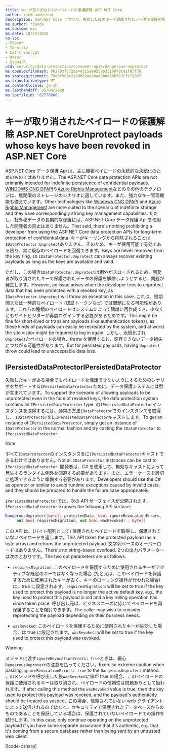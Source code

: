 ```yaml
---
title: キーが取り消されたペイロードの保護解除 ASP.NET Core
author: rick-anderson
description: ASP.NET Core アプリで、失効した後のキーで保護されたデータの保護を解除する方法について説明します。
ms.author: riande
ms.custom: mvc
ms.date: 10/24/2018
no-loc:
- Blazor
- Identity
- Let's Encrypt
- Razor
- SignalR
uid: security/data-protection/consumer-apis/dangerous-unprotect
ms.openlocfilehash: 062703fc72ab4e515a99558b3316070ce1f83f79
ms.sourcegitcommit: 70e5f982c218db82aa54aa8b8d96b377cfc7283f
ms.translationtype: MT
ms.contentlocale: ja-JP
ms.lasthandoff: 05/04/2020
ms.locfileid: "82776800"
---
```

# <a name="unprotect-payloads-whose-keys-have-been-revoked-in-aspnet-core"></a><span data-ttu-id="0836c-103">キーが取り消されたペイロードの保護解除 ASP.NET Core</span><span class="sxs-lookup"><span data-stu-id="0836c-103">Unprotect payloads whose keys have been revoked in ASP.NET Core</span></span>

<a name="data-protection-consumer-apis-dangerous-unprotect"></a>

<span data-ttu-id="0836c-104">ASP.NET Core データ保護 Api は、主に機密ペイロードの永続的な永続化のためのものではありません。</span><span class="sxs-lookup"><span data-stu-id="0836c-104">The ASP.NET Core data protection APIs are not primarily intended for indefinite persistence of confidential payloads.</span></span> <span data-ttu-id="0836c-105">[WINDOWS CNG DPAPI](https://msdn.microsoft.com/library/windows/desktop/hh706794%28v=vs.85%29.aspx)や[Azure Rights Management](/rights-management/)などのその他のテクノロジは、無期限のストレージのシナリオに適しています。また、強力なキー管理機能も備えています。</span><span class="sxs-lookup"><span data-stu-id="0836c-105">Other technologies like [Windows CNG DPAPI](https://msdn.microsoft.com/library/windows/desktop/hh706794%28v=vs.85%29.aspx) and [Azure Rights Management](/rights-management/) are more suited to the scenario of indefinite storage, and they have correspondingly strong key management capabilities.</span></span> <span data-ttu-id="0836c-106">ただし、社外秘データの長期的な保護には、ASP.NET Core データ保護 Api を使用した開発者の禁止はありません。</span><span class="sxs-lookup"><span data-stu-id="0836c-106">That said, there's nothing prohibiting a developer from using the ASP.NET Core data protection APIs for long-term protection of confidential data.</span></span> <span data-ttu-id="0836c-107">キーがキーリングから削除されることは`IDataProtector.Unprotect`ありません。そのため、キーが使用可能で有効である限り、常に既存のペイロードを回復できます。</span><span class="sxs-lookup"><span data-stu-id="0836c-107">Keys are never removed from the key ring, so `IDataProtector.Unprotect` can always recover existing payloads as long as the keys are available and valid.</span></span>

<span data-ttu-id="0836c-108">ただし、この場合`IDataProtector.Unprotect`は例外がスローされるため、開発者が取り消されたキーで保護されたデータの保護を解除しようとすると、問題が発生します。</span><span class="sxs-lookup"><span data-stu-id="0836c-108">However, an issue arises when the developer tries to unprotect data that has been protected with a revoked key, as `IDataProtector.Unprotect` will throw an exception in this case.</span></span> <span data-ttu-id="0836c-109">これは、短期間または一時的なペイロード (認証トークンなど) では問題になる可能性があります。これらの種類のペイロードはシステムによって簡単に再作成でき、少なくともサイトビジターが再度ログインする必要があるためです。</span><span class="sxs-lookup"><span data-stu-id="0836c-109">This might be fine for short-lived or transient payloads (like authentication tokens), as these kinds of payloads can easily be recreated by the system, and at worst the site visitor might be required to log in again.</span></span> <span data-ttu-id="0836c-110">しかし、永続化され`Unprotect`たペイロードの場合、throw を使用すると、許容できないデータ損失につながる可能性があります。</span><span class="sxs-lookup"><span data-stu-id="0836c-110">But for persisted payloads, having `Unprotect` throw could lead to unacceptable data loss.</span></span>

## <a name="ipersisteddataprotector"></a><span data-ttu-id="0836c-111">IPersistedDataProtector</span><span class="sxs-lookup"><span data-stu-id="0836c-111">IPersistedDataProtector</span></span>

<span data-ttu-id="0836c-112">失効したキーがある場合でもペイロードを保護できないようにするためのシナリオをサポートする`IPersistedDataProtector`ために、データ保護システムには型が含まれています。</span><span class="sxs-lookup"><span data-stu-id="0836c-112">To support the scenario of allowing payloads to be unprotected even in the face of revoked keys, the data protection system contains an `IPersistedDataProtector` type.</span></span> <span data-ttu-id="0836c-113">の`IPersistedDataProtector`インスタンスを取得するには、通常の方法`IDataProtector`でのインスタンスを取得し、 `IDataProtector`をに`IPersistedDataProtector`キャストします。</span><span class="sxs-lookup"><span data-stu-id="0836c-113">To get an instance of `IPersistedDataProtector`, simply get an instance of `IDataProtector` in the normal fashion and try casting the `IDataProtector` to `IPersistedDataProtector`.</span></span>

> [!NOTE]
> <span data-ttu-id="0836c-114">すべて`IDataProtector`のインスタンスをに`IPersistedDataProtector`キャストできるわけではありません。</span><span class="sxs-lookup"><span data-stu-id="0836c-114">Not all `IDataProtector` instances can be cast to `IPersistedDataProtector`.</span></span> <span data-ttu-id="0836c-115">開発者は、C# を使用して、無効なキャストによって発生するランタイム例外を回避する必要があります。また、エラーケースを適切に処理できるように準備する必要があります。</span><span class="sxs-lookup"><span data-stu-id="0836c-115">Developers should use the C# as operator or similar to avoid runtime exceptions caused by invalid casts, and they should be prepared to handle the failure case appropriately.</span></span>

<span data-ttu-id="0836c-116">`IPersistedDataProtector`では、次の API サーフェイスが公開されます。</span><span class="sxs-lookup"><span data-stu-id="0836c-116">`IPersistedDataProtector` exposes the following API surface:</span></span>

```csharp
DangerousUnprotect(byte[] protectedData, bool ignoreRevocationErrors,
     out bool requiresMigration, out bool wasRevoked) : byte[]
```

<span data-ttu-id="0836c-117">この API は、(バイト配列として) 保護されたペイロードを取得し、保護されていないペイロードを返します。</span><span class="sxs-lookup"><span data-stu-id="0836c-117">This API takes the protected payload (as a byte array) and returns the unprotected payload.</span></span> <span data-ttu-id="0836c-118">文字列ベースのオーバーロードはありません。</span><span class="sxs-lookup"><span data-stu-id="0836c-118">There's no string-based overload.</span></span> <span data-ttu-id="0836c-119">2つの出力パラメーターは次のとおりです。</span><span class="sxs-lookup"><span data-stu-id="0836c-119">The two out parameters are as follows.</span></span>

* <span data-ttu-id="0836c-120">`requiresMigration`: このペイロードを保護するために使用されるキーがアクティブな既定のキーではなくなった場合 (たとえば、このペイロードを保護するために使用されたキーが古く、キーのローリング操作が行われた場合) は、true に設定されます。</span><span class="sxs-lookup"><span data-stu-id="0836c-120">`requiresMigration`: will be set to true if the key used to protect this payload is no longer the active default key, e.g., the key used to protect this payload is old and a key rolling operation has since taken place.</span></span> <span data-ttu-id="0836c-121">呼び出し元は、ビジネスニーズに応じてペイロードを再保護することを検討できます。</span><span class="sxs-lookup"><span data-stu-id="0836c-121">The caller may wish to consider reprotecting the payload depending on their business needs.</span></span>

* <span data-ttu-id="0836c-122">`wasRevoked`: このペイロードを保護するために使用されたキーが失効した場合、は true に設定されます。</span><span class="sxs-lookup"><span data-stu-id="0836c-122">`wasRevoked`: will be set to true if the key used to protect this payload was revoked.</span></span>

>[!WARNING]
> <span data-ttu-id="0836c-123">メソッドに渡す`ignoreRevocationErrors: true`ときは、細心`DangerousUnprotect`の注意を払ってください。</span><span class="sxs-lookup"><span data-stu-id="0836c-123">Exercise extreme caution when passing `ignoreRevocationErrors: true` to the `DangerousUnprotect` method.</span></span> <span data-ttu-id="0836c-124">このメソッドを呼び出した後`wasRevoked`に値が true の場合、このペイロードの保護に使用されるキーは取り消され、ペイロードの信頼性は問題ありとして扱われます。</span><span class="sxs-lookup"><span data-stu-id="0836c-124">If after calling this method the `wasRevoked` value is true, then the key used to protect this payload was revoked, and the payload's authenticity should be treated as suspect.</span></span> <span data-ttu-id="0836c-125">この場合、信頼されていない web クライアントによって送信されるのではなく、セキュリティで保護されたデータベースからのものであることを保証している場合は、保護されていないペイロードでの操作を続行します。</span><span class="sxs-lookup"><span data-stu-id="0836c-125">In this case, only continue operating on the unprotected payload if you have some separate assurance that it's authentic, e.g. that it's coming from a secure database rather than being sent by an untrusted web client.</span></span>

[!code-csharp[](dangerous-unprotect/samples/dangerous-unprotect.cs)]
